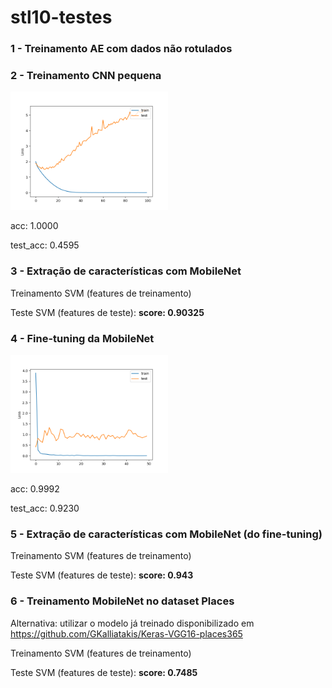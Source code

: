 # stl10-testes

### 1 -  Treinamento AE com dados não rotulados

### 2 - Treinamento CNN pequena 

<img src="cnn_pequena.png" width="50%" height="50%"/>

acc: 1.0000 

test_acc: 0.4595

### 3 - Extração de características com MobileNet
Treinamento SVM (features de treinamento)

Teste SVM (features de teste): **score: 0.90325** 


### 4 - Fine-tuning da MobileNet

<img src="finetuning-mobilenet2.png" width="50%" height="50%"/>

acc: 0.9992

test_acc: 0.9230

### 5 - Extração de características com MobileNet (do fine-tuning)
Treinamento SVM (features de treinamento)

Teste SVM (features de teste): **score: 0.943** 

### 6 - Treinamento MobileNet no dataset Places

Alternativa: utilizar o modelo já treinado disponibilizado em https://github.com/GKalliatakis/Keras-VGG16-places365 

Treinamento SVM (features de treinamento)

Teste SVM (features de teste): **score: 0.7485** 


